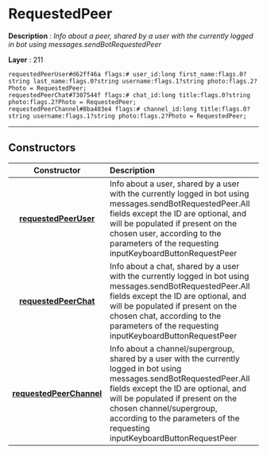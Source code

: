 # RequestedPeer

**Description** : *Info about a peer, shared by a user with the currently logged in bot using messages\.sendBotRequestedPeer*

**Layer** : 211

```tl
requestedPeerUser#d62ff46a flags:# user_id:long first_name:flags.0?string last_name:flags.0?string username:flags.1?string photo:flags.2?Photo = RequestedPeer;
requestedPeerChat#7307544f flags:# chat_id:long title:flags.0?string photo:flags.2?Photo = RequestedPeer;
requestedPeerChannel#8ba403e4 flags:# channel_id:long title:flags.0?string username:flags.1?string photo:flags.2?Photo = RequestedPeer;
```

---

## Constructors

| Constructor | Description |
| :---: | :--- |
| [**requestedPeerUser**](constructor/requestedPeerUser) | Info about a user, shared by a user with the currently logged in bot using messages.sendBotRequestedPeer.All fields except the ID are optional, and will be populated if present on the chosen user, according to the parameters of the requesting inputKeyboardButtonRequestPeer |
| [**requestedPeerChat**](constructor/requestedPeerChat) | Info about a chat, shared by a user with the currently logged in bot using messages.sendBotRequestedPeer.All fields except the ID are optional, and will be populated if present on the chosen chat, according to the parameters of the requesting inputKeyboardButtonRequestPeer |
| [**requestedPeerChannel**](constructor/requestedPeerChannel) | Info about a channel/supergroup, shared by a user with the currently logged in bot using messages.sendBotRequestedPeer.All fields except the ID are optional, and will be populated if present on the chosen channel/supergroup, according to the parameters of the requesting inputKeyboardButtonRequestPeer |